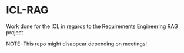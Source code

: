 # ICL-RAG

Work done for the ICL in regards to the Requirements Engineering RAG project.

NOTE: This repo might disappear depending on meetings!
